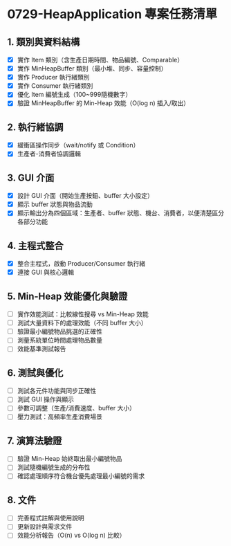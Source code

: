 # 0729-HeapApplication 專案任務清單

## 1. 類別與資料結構
- [x] 實作 Item 類別（含生產日期時間、物品編號、Comparable）
- [x] 實作 MinHeapBuffer 類別（最小堆、同步、容量控制）
- [x] 實作 Producer 執行緒類別
- [x] 實作 Consumer 執行緒類別
- [x] 優化 Item 編號生成（100~999隨機數字）
- [x] 驗證 MinHeapBuffer 的 Min-Heap 效能（O(log n) 插入/取出）

## 2. 執行緒協調
- [x] 緩衝區操作同步（wait/notify 或 Condition）
- [x] 生產者-消費者協調邏輯

## 3. GUI 介面
- [x] 設計 GUI 介面（開始生產按鈕、buffer 大小設定）
- [x] 顯示 buffer 狀態與物品流動
- [x] 顯示輸出分為四個區域：生產者、buffer 狀態、機台、消費者，以便清楚區分各部分功能

## 4. 主程式整合
- [x] 整合主程式，啟動 Producer/Consumer 執行緒
- [x] 連接 GUI 與核心邏輯

## 5. Min-Heap 效能優化與驗證
- [ ] 實作效能測試：比較線性搜尋 vs Min-Heap 效能
- [ ] 測試大量資料下的處理效能（不同 buffer 大小）
- [ ] 驗證最小編號物品挑選的正確性
- [ ] 測量系統單位時間處理物品數量
- [ ] 效能基準測試報告

## 6. 測試與優化
- [ ] 測試各元件功能與同步正確性
- [ ] 測試 GUI 操作與顯示
- [ ] 參數可調整（生產/消費速度、buffer 大小）
- [ ] 壓力測試：高頻率生產消費場景

## 7. 演算法驗證
- [ ] 驗證 Min-Heap 始終取出最小編號物品
- [ ] 測試隨機編號生成的分布性
- [ ] 確認處理順序符合機台優先處理最小編號的需求

## 8. 文件
- [ ] 完善程式註解與使用說明
- [ ] 更新設計與需求文件
- [ ] 效能分析報告（O(n) vs O(log n) 比較）
